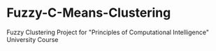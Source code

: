 # Fuzzy-C-Means-Clustering
Fuzzy Clustering Project for "Principles of Computational Intelligence" University Course
